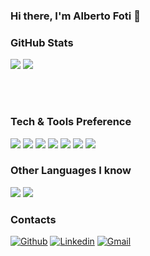 ### Hi there, I'm Alberto Foti 👋

### GitHub Stats
<div>
  <img src="https://github-readme-stats.vercel.app/api?username=XXmorpheusX&show_icons=true&theme=dracula" />
  <img src="https://github-readme-stats.vercel.app/api/top-langs/?username=XXmorpheusX&layout=compact&theme=dracula" />
</div>

<br></br>
### Tech & Tools Preference

<div>
<img src="https://img.shields.io/badge/-C%20&%20C++-659ad2?style=flat&logo=c%2B%2B&logoColor=ffffff"> <img src="https://img.shields.io/badge/-Rust-brown?style=flat&logo=rust&logoColor=000000"> <img src="http://img.shields.io/badge/-Java-F89820?style=flat&logo=java&logoColor=white"> <img src="https://img.shields.io/badge/-Python-black?style=flat&logo=python&logoColor=white"> <img src="http://img.shields.io/badge/-Git-F1502F?style=flat&logo=git&logoColor=FFFFFF">
<img src="http://img.shields.io/badge/-Github-000000?style=flat&logo=github&logoColor=FFFFFF"> <img src="http://img.shields.io/badge/-VS%20Code-007ACC?style=flat&logo=visual%20studio%20code&logoColor=white">
</div>
  
### Other Languages I know

<img src="https://img.shields.io/badge/-JavaScript-eed718?style=flat&logo=javascript&logoColor=ffffff"> <img src="https://img.shields.io/badge/-MySQL-F29111?style=flat&logo=mysql&logoColor=FFFFFF">

### Contacts

[![Github](https://img.shields.io/badge/-Github-000?style=flat&logo=Github&logoColor=white)](https://github.com/XXmorpheusX)
[![Linkedin](https://img.shields.io/badge/-LinkedIn-blue?style=flat&logo=Linkedin&logoColor=white)]()
[![Gmail](https://img.shields.io/badge/-Gmail-c14438?style=flat&logo=Gmail&logoColor=white)](mailto:albertofots@gmail.com)
